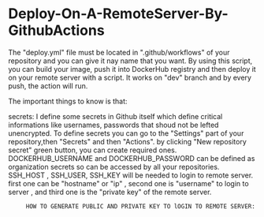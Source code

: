 # Deploy-On-A-RemoteServer-By-GithubActions

The "deploy.yml" file must be located in ".github/workflows" of your repository and you can give it nay name that you want.
By using this script, you can build your image, push it into DockerHub registry and then deploy it on your remote server with a script.
It works on "dev" branch and by every push, the action will run.

The important things to know is that:

secrets: I define some secrets in Github itself which define critical informations like usernames, passwords that shoud not be lefted unencrypted.
         To define secrets you can go to the "Settings" part of your repository,then "Secrets" and then "Actions". by clicking "New repository secret" green button,
            you can create required ones. 
         DOCKERHUB_USERNAME and DOCKERHUB_PASSWORD can be defined as organization secrets so can be accessed by all your repositories.
         SSH_HOST , SSH_USER, SSH_KEY will be needed to login to remote server. first one can be "hostname" or "ip" , second one is "username" to login to server ,
         and third one is the "private key" of the remote server.
         
         HOW TO GENERATE PUBLIC AND PRIVATE KEY TO lOGIN TO REMOTE SERVER:
